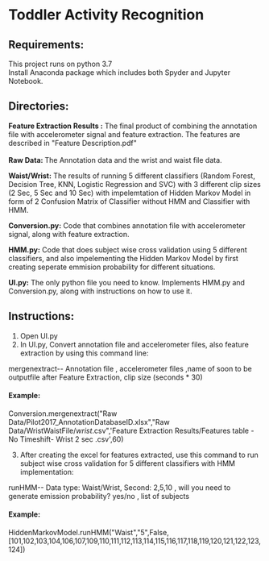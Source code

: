 # Toddler Activity Recognition

## Requirements:

This project runs on python 3.7 <br /> 
Install Anaconda package which includes both Spyder and Jupyter Notebook.

## Directories:

<strong> Feature Extraction Results :</strong> The final product of combining the annotation file with accelerometer signal and feature extraction. The features are described in "Feature Description.pdf" <br/>
<br/>
<strong> Raw Data: </strong> The Annotation data and the wrist and waist file data. <br/>

<strong> Waist/Wrist:</strong> The results of running 5 different classifiers (Random Forest, Decision Tree, KNN, Logistic Regression and SVC) with 3 different clip sizes (2 Sec, 5 Sec and 10 Sec) with impelemtation of Hidden Markov Model in form of 2 Confusion Matrix of Classifier without HMM and Classifier with HMM. <br/>

<strong> Conversion.py:</strong>  Code that combines annotation file with accelerometer signal, along with feature extraction.<br/>

<strong> HMM.py:</strong>  Code that does subject wise cross validation using 5 different classifiers, and also impelementing the Hidden Markov Model by first creating seperate emmision probability for different situations. <br/>

<strong> UI.py:</strong>  The only python file you need to know. Implements HMM.py and Conversion.py, along with instructions on how to use it. <br/>


## Instructions:
1. Open UI.py<br/>
2. In UI.py, Convert annotation file and accelerometer files, also feature extraction by using this command line: <br/>

mergenextract-- Annotation file , accelerometer files ,name of soon to be outputfile after Feature Extraction, clip size (seconds * 30)<br/>

#### Example: 
Conversion.mergenextract("Raw Data/Pilot2017_AnnotationDatabaseID.xlsx","Raw Data/WristWaistFile/*wrist*.csv",'Feature Extraction Results/Features table - No Timeshift- Wrist 2 sec .csv',60)<br/>


3. After creating the excel for features extracted, use this command to run subject wise cross validation for 5 different classifiers with HMM implementation: <br/>

runHMM-- Data type: Waist/Wrist, Second: 2,5,10 , will you need to generate emission probability? yes/no , list of subjects <br/>

#### Example:
HiddenMarkovModel.runHMM("Waist","5",False,[101,102,103,104,106,107,109,110,111,112,113,114,115,116,117,118,119,120,121,122,123,124])




